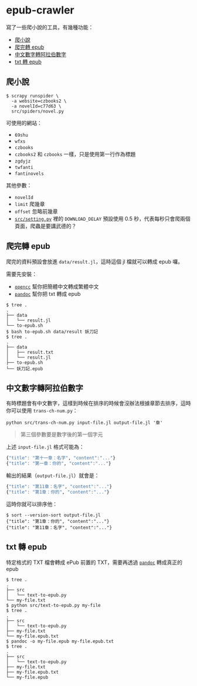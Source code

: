 # epub-crawler

寫了一些爬小說的工具，有幾種功能：

-   [爬小說](#爬小說)
-   [爬完轉 epub](#爬完轉-epub)
-   [中文數字轉阿拉伯數字](#中文數字轉阿拉伯數字)
-   [txt 轉 epub](#txt-轉-epub)

## 爬小說

```shell
$ scrapy runspider \
  -a website=czbooks2 \
  -a novelId=c77d63 \
  src/spiders/novel.py
```

可使用的網站：

-   `69shu`
-   `wfxs`
-   `czbooks`
-   `czbooks2` 和 `czbooks` 一樣，只是使用第一行作為標題
-   `zgdyjz`
-   `twfanti`
-   `fantinovels`

其他參數：

-   `novelId`
-   `limit` 爬幾章
-   `offset` 忽略前幾章
-   [`src/setting.py`](src/setting.py) 裡的 `DOWNLOAD_DELAY` 預設使用 0.5 秒，代表每秒只會爬兩個頁面，爬蟲是要講武德的？

## 爬完轉 epub

爬完的資料預設會放進 `data/result.jl`，這時這個 jl 檔就可以轉成 epub 囉。

需要先安裝：

-   [`opencc`](http://opencc.byvoid.com) 幫你把簡體中文轉成繁體中文
-   [`pandoc`](https://pandoc.org) 幫你把 txt 轉成 epub

```shell
$ tree .
.
├── data
│   └── result.jl
└── to-epub.sh
$ bash to-epub.sh data/result 妖刀記
$ tree .
.
├── data
│   ├── result.txt
│   └── result.jl
├── to-epub.sh
└── 妖刀記.epub
```

## 中文數字轉阿拉伯數字

有時標題會有中文數字，這樣到時候在排序的時候會沒辦法根據章節去排序，這時你可以使用 `trans-ch-num.py`：

```shell
python src/trans-ch-num.py input-file.jl output-file.jl '章'
```

> 第三個參數要是數字後的第一個字元

上述 `input-file.jl` 格式可能為：

```jl
{"title": "第十一章：名字", "content":"..."}
{"title": "第一章：你的", "content":"..."}
```

輸出的結果（`output-file.jl`）就會是：

```jl
{"title": "第11章：名字", "content":"..."}
{"title": "第1章：你的", "content":"..."}
```

這時你就可以排序他：

```shell
$ sort --version-sort output-file.jl
{"title": "第1章：你的", "content":"..."}
{"title": "第11章：名字", "content":"..."}
```

## txt 轉 epub

特定格式的 TXT 檔會轉成 ePub 前置的 TXT，需要再透過 [`pandoc`](https://pandoc.org) 轉成真正的 epub

```shell
$ tree .
.
├── src
│   └── text-to-epub.py
└── my-file.txt
$ python src/text-to-epub.py my-file
$ tree .
.
├── src
│   └── text-to-epub.py
├── my-file.txt
└── my-file.epub.txt
$ pandoc -o my-file.epub my-file.epub.txt
$ tree .
.
├── src
│   └── text-to-epub.py
├── my-file.txt
├── my-file.epub.txt
└── my-file.epub
```
